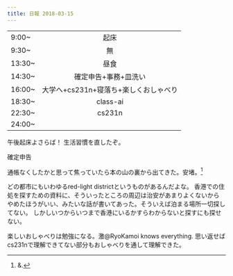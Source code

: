```yaml
---
title: 日報 2018-03-15
---
```


|||
|:-|:-:|
|9:00~|起床|
|9:30~|無|
|13:30~|昼食|
|14:30~|確定申告+事務+皿洗い|
|16:00~|大学へ+cs231n+寝落ち+楽しくおしゃべり|
|18:30~|class-ai|
|22:30~|cs231n|
|24:00~||

午後起床よさらば！
生活習慣を直したぞ。

確定申告

通帳なくしたかと思って焦っていたら本の山の裏から出てきた。安堵。[^ampersand]

[^ampersand]: &.

どの都市にもいわゆるred-light districtというものがあるんだよな。
香港での住処を探すための資料に、そういったところの周辺は治安があまりよくないから
やめたほうがいい、みたいな話が書いてあった。そういえば泊まる場所一切探してない。
しかしいつからいつまで香港にいるかすらわからないと探すにも探せない。

楽しいおしゃべりは勉強になる。激@RyoKamoi knows everything.
思い返せばcs231nで理解できてない部分もおしゃべりを通して理解できた。

